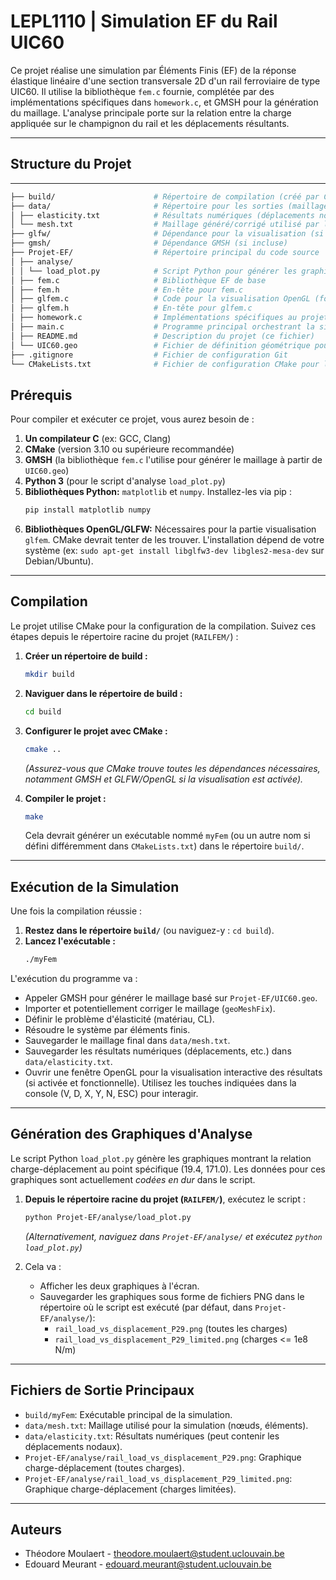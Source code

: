 # LEPL1110 | Simulation EF du Rail UIC60

Ce projet réalise une simulation par Éléments Finis (EF) de la réponse élastique linéaire d'une section transversale 2D d'un rail ferroviaire de type UIC60. Il utilise la bibliothèque `fem.c` fournie, complétée par des implémentations spécifiques dans `homework.c`, et GMSH pour la génération du maillage. L'analyse principale porte sur la relation entre la charge appliquée sur le champignon du rail et les déplacements résultants.

---

## Structure du Projet
---

```bash
├── build/                      # Répertoire de compilation (créé par CMake)
├── data/                       # Répertoire pour les sorties (maillage, résultats)
│ ├── elasticity.txt            # Résultats numériques (déplacements nodaux, etc.)
│ └── mesh.txt                  # Maillage généré/corrigé utilisé par la simulation
├── glfw/                       # Dépendance pour la visualisation (si incluse)
├── gmsh/                       # Dépendance GMSH (si incluse)
├── Projet-EF/                  # Répertoire principal du code source
│ ├── analyse/
│ │ └── load_plot.py            # Script Python pour générer les graphiques d'analyse
│ ├── fem.c                     # Bibliothèque EF de base
│ ├── fem.h                     # En-tête pour fem.c
│ ├── glfem.c                   # Code pour la visualisation OpenGL (fourni)
│ ├── glfem.h                   # En-tête pour glfem.c
│ ├── homework.c                # Implémentations spécifiques au projet (étudiant)
│ ├── main.c                    # Programme principal orchestrant la simulation
│ ├── README.md                 # Description du projet (ce fichier)
│ └── UIC60.geo                 # Fichier de définition géométrique pour GMSH
├── .gitignore                  # Fichier de configuration Git
└── CMakeLists.txt              # Fichier de configuration CMake pour la compilation
```

## Prérequis

Pour compiler et exécuter ce projet, vous aurez besoin de :

1.  **Un compilateur C** (ex: GCC, Clang)
2.  **CMake** (version 3.10 ou supérieure recommandée)
3.  **GMSH** (la bibliothèque `fem.c` l'utilise pour générer le maillage à partir de `UIC60.geo`)
4.  **Python 3** (pour le script d'analyse `load_plot.py`)
5.  **Bibliothèques Python:** `matplotlib` et `numpy`. Installez-les via pip :
    ```bash
    pip install matplotlib numpy
    ```
6.  **Bibliothèques OpenGL/GLFW:** Nécessaires pour la partie visualisation `glfem`. CMake devrait tenter de les trouver. L'installation dépend de votre système (ex: `sudo apt-get install libglfw3-dev libgles2-mesa-dev` sur Debian/Ubuntu).

---

## Compilation

Le projet utilise CMake pour la configuration de la compilation. Suivez ces étapes depuis le répertoire racine du projet (`RAILFEM/`) :

1.  **Créer un répertoire de build :**
    ```bash
    mkdir build
    ```

2.  **Naviguer dans le répertoire de build :**
    ```bash
    cd build
    ```

3.  **Configurer le projet avec CMake :**
    ```bash
    cmake ..
    ```
    *(Assurez-vous que CMake trouve toutes les dépendances nécessaires, notamment GMSH et GLFW/OpenGL si la visualisation est activée).*

4.  **Compiler le projet :**
    ```bash
    make
    ```
    Cela devrait générer un exécutable nommé `myFem` (ou un autre nom si défini différemment dans `CMakeLists.txt`) dans le répertoire `build/`.

---

## Exécution de la Simulation

Une fois la compilation réussie :

1.  **Restez dans le répertoire `build/`** (ou naviguez-y : `cd build`).
2.  **Lancez l'exécutable :**
    ```bash
    ./myFem
    ```

L'exécution du programme va :
*   Appeler GMSH pour générer le maillage basé sur `Projet-EF/UIC60.geo`.
*   Importer et potentiellement corriger le maillage (`geoMeshFix`).
*   Définir le problème d'élasticité (matériau, CL).
*   Résoudre le système par éléments finis.
*   Sauvegarder le maillage final dans `data/mesh.txt`.
*   Sauvegarder les résultats numériques (déplacements, etc.) dans `data/elasticity.txt`.
*   Ouvrir une fenêtre OpenGL pour la visualisation interactive des résultats (si activée et fonctionnelle). Utilisez les touches indiquées dans la console (V, D, X, Y, N, ESC) pour interagir.

---

## Génération des Graphiques d'Analyse

Le script Python `load_plot.py` génère les graphiques montrant la relation charge-déplacement au point spécifique (19.4, 171.0). Les données pour ces graphiques sont actuellement *codées en dur* dans le script.

1.  **Depuis le répertoire racine du projet (`RAILFEM/`)**, exécutez le script :
    ```bash
    python Projet-EF/analyse/load_plot.py
    ```
    *(Alternativement, naviguez dans `Projet-EF/analyse/` et exécutez `python load_plot.py`)*

2.  Cela va :
    *   Afficher les deux graphiques à l'écran.
    *   Sauvegarder les graphiques sous forme de fichiers PNG dans le répertoire où le script est exécuté (par défaut, dans `Projet-EF/analyse/`):
        *   `rail_load_vs_displacement_P29.png` (toutes les charges)
        *   `rail_load_vs_displacement_P29_limited.png` (charges <= 1e8 N/m)

---

## Fichiers de Sortie Principaux

*   `build/myFem`: Exécutable principal de la simulation.
*   `data/mesh.txt`: Maillage utilisé pour la simulation (nœuds, éléments).
*   `data/elasticity.txt`: Résultats numériques (peut contenir les déplacements nodaux).
*   `Projet-EF/analyse/rail_load_vs_displacement_P29.png`: Graphique charge-déplacement (toutes charges).
*   `Projet-EF/analyse/rail_load_vs_displacement_P29_limited.png`: Graphique charge-déplacement (charges limitées).

---

## Auteurs

*   Théodore Moulaert - theodore.moulaert@student.uclouvain.be
*   Edouard Meurant - edouard.meurant@student.uclouvain.be

